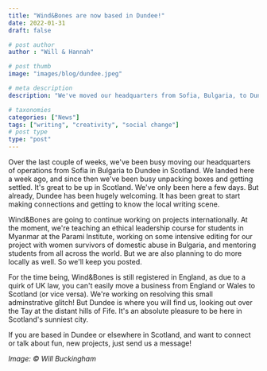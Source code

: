 ```yaml
---
title: "Wind&Bones are now based in Dundee!"
date: 2022-01-31
draft: false

# post author
author : "Will & Hannah"

# post thumb
image: "images/blog/dundee.jpeg"

# meta description
description: "We've moved our headquarters from Sofia, Bulgaria, to Dundee, Scotland. And it's great to be here!"

# taxonomies
categories: ["News"]
tags: ["writing", "creativity", "social change"]
# post type
type: "post"
---
```


Over the last couple of weeks, we've been busy moving our headquarters of operations from Sofia in Bulgaria to Dundee in Scotland. We landed here a week ago, and since then we've been busy unpacking boxes and getting settled. It's great to be up in Scotland. We've only been here a few days. But already, Dundee has been hugely welcoming. It has been great to start making connections and getting to know the local writing scene.

Wind&Bones are going to continue working on projects internationally. At the moment, we're teaching an ethical leadership course for students in Myanmar at the Parami Institute, working on some intensive editing for our project with women survivors of domestic abuse in Bulgaria, and mentoring students from all across the world. But we are also planning to do more locally as well. So we'll keep you posted.

For the time being, Wind&Bones is still registered in England, as due to a quirk of UK law, you can't easily move a business from England or Wales to Scotland (or vice versa). We're working on resolving this small adminstrative glitch! But Dundee is where you will find us, looking out over the Tay at the distant hills of Fife. It's an absolute pleasure to be here in Scotland's sunniest city.

If you are based in Dundee or elsewhere in Scotland, and want to connect or talk about fun, new projects, just send us a message!



_Image: © Will Buckingham_